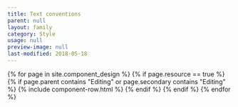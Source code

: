 ```yaml
---
title: Text conventions
parent: null
layout: family
category: Style
usage: null
preview-image: null
last-modified: 2018-05-18
---
```


{% for page in site.component_design %}
{% if page.resource == true %}
  {% if page.parent contains "Editing" or page.secondary contains "Editing" %}
{% include component-row.html %}
  {% endif %}
{% endif %}
{% endfor %}
